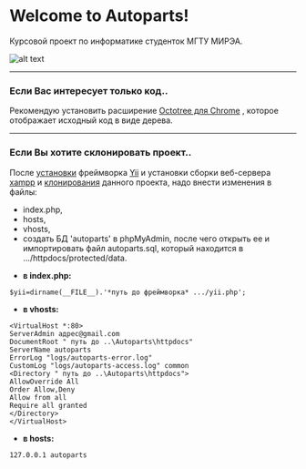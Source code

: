 # Welcome to Autoparts!


Курсовой проект по информатике студенток МГТУ МИРЭА.


![alt text](https://pp.vk.me/c310624/v310624123/a571/MSyUeqTh46g.jpg "Oh, come on")

___

### Если Вас интересует только код..
Рекомендую установить расширение [Octotree для Chrome](https://chrome.google.com/webstore/detail/octotree/bkhaagjahfmjljalopjnoealnfndnagc) , которое отображает исходный код в виде дерева.

___

### Если Вы хотите склонировать проект..

После [установки](http://yiiframework.ru/doc/guide/ru/quickstart.installation) фреймворка [Yii](http://www.yiiframework.com/) и установки сборки веб-сервера [xampp](http://joomla-code.ru/joomla-install/xampp) и [клонирования](https://www.atlassian.com/git/tutorial/git-basics#!clone) данного проекта, надо внести изменения в файлы:
- index.php, 
- hosts, 
- vhosts, 
- создать БД 'autoparts' в phpMyAdmin, после чего открыть ее и импортировать файл autoparts.sql, который находится в .../httpdocs/protected/data.


* **в index.php:**

```
$yii=dirname(__FILE__).'*путь до фреймворка* .../yii.php';
```

* **в vhosts:**

```
<VirtualHost *:80>
ServerAdmin адрес@gmail.com
DocumentRoot " путь до ..\Autoparts\httpdocs"
ServerName autoparts
ErrorLog "logs/autoparts-error.log"
CustomLog "logs/autoparts-access.log" common
<Directory " путь до ..\Autoparts\httpdocs">
AllowOverride All
Order Allow,Deny
Allow from all
Require all granted
</Directory>
</VirtualHost>
```

* **в hosts:**

```
127.0.0.1 autoparts
```
